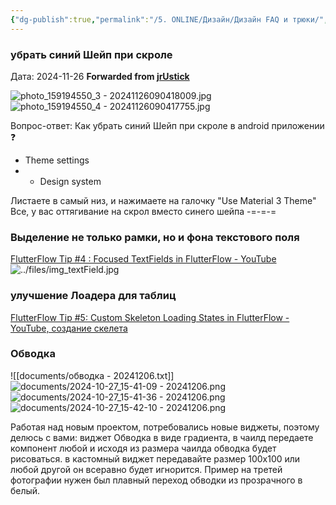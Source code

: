 ```yaml
---
{"dg-publish":true,"permalink":"/5. ONLINE/Дизайн/Дизайн FAQ и трюки/","tags":["telegram"],"created":"2024-11-30T23:09:05.026-03:00","updated":"2024-12-06T09:15:00.568-03:00"}
---
```


### убрать синий Шейп при скроле
Дата:  2024-11-26
**Forwarded from [jrUstick](https://t.me/jrustick)**

![photo_159194550_3 - 20241126090418009.jpg](/img/user/Telegram/photos/photo_159194550_3%20-%2020241126090418009.jpg)
![photo_159194550_4 - 20241126090417755.jpg](/img/user/Telegram/photos/photo_159194550_4%20-%2020241126090417755.jpg)

Вопрос-ответ: 
Как убрать синий Шейп при скроле в android приложении ❓

- Theme settings 
- - Design system 

Листаете в самый низ, и нажимаете на галочку "Use Material 3 Theme" 
Все, у вас оттягивание на скрол вместо синего шейпа
-=-=-=



### Выделение не только рамки, но и фона текстового поля
[FlutterFlow Tip #4 : Focused TextFields in FlutterFlow - YouTube](https://www.youtube.com/watch?v=1kajWNgw2vQ)
![../files/img_textField.jpg](/img/user/5.%20ONLINE/files/img_textField.jpg)


### улучшение Лоадера для таблиц
[FlutterFlow Tip #5: Custom Skeleton Loading States in FlutterFlow - YouTube, создание скелета](https://www.youtube.com/watch?v=FmbogF7TzIs)

### Обводка

![[documents/обводка - 20241206.txt]]
![documents/2024-10-27_15-41-09 - 20241206.png](/img/user/Telegram/documents/2024-10-27_15-41-09%20-%2020241206.png)
![documents/2024-10-27_15-41-36 - 20241206.png](/img/user/Telegram/documents/2024-10-27_15-41-36%20-%2020241206.png)
![documents/2024-10-27_15-42-10 - 20241206.png](/img/user/Telegram/documents/2024-10-27_15-42-10%20-%2020241206.png)

Работая над новым проектом, потребовались новые виджеты, поэтому делюсь с вами: виджет Обводка в виде градиента, в чаилд передаете компонент любой и исходя из размера чаилда обводка будет рисоваться. в кастомный виджет передавайте размер 100х100 или любой другой он всеравно будет игнорится. Пример на третей фотографии нужен был плавный переход обводки из прозрачного в белый.

